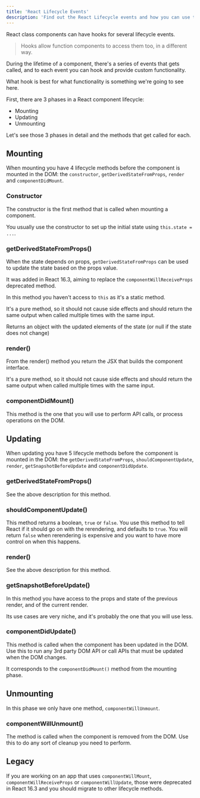 ```yaml
---
title: 'React Lifecycle Events'
description: 'Find out the React Lifecycle events and how you can use them'
---
```


React class components can have hooks for several lifecycle events.

> Hooks allow function components to access them too, in a different way.

During the lifetime of a component, there's a series of events that gets called, and to each event you can hook and provide custom functionality.

What hook is best for what functionality is something we're going to see here.

First, there are 3 phases in a React component lifecycle:

- Mounting
- Updating
- Unmounting

Let's see those 3 phases in detail and the methods that get called for each.

## Mounting

When mounting you have 4 lifecycle methods before the component is mounted in the DOM: the `constructor`, `getDerivedStateFromProps`, `render` and `componentDidMount`.

### Constructor

The constructor is the first method that is called when mounting a component.

You usually use the constructor to set up the initial state using `this.state = ...`.

### getDerivedStateFromProps()

When the state depends on props, `getDerivedStateFromProps` can be used to update the state based on the props value.

It was added in React 16.3, aiming to replace the `componentWillReceiveProps` deprecated method.

In this method you haven't access to `this` as it's a static method.

It's a pure method, so it should not cause side effects and should return the same output when called multiple times with the same input.

Returns an object with the updated elements of the state (or null if the state does not change)

### render()

From the render() method you return the JSX that builds the component interface.

It's a pure method, so it should not cause side effects and should return the same output when called multiple times with the same input.

### componentDidMount()

This method is the one that you will use to perform API calls, or process operations on the DOM.

## Updating

When updating you have 5 lifecycle methods before the component is mounted in the DOM: the `getDerivedStateFromProps`, `shouldComponentUpdate`, `render`, `getSnapshotBeforeUpdate` and `componentDidUpdate`.

### getDerivedStateFromProps()

See the above description for this method.

### shouldComponentUpdate()

This method returns a boolean, `true` or `false`. You use this method to tell React if it should go on with the rerendering, and defaults to `true`. You will return `false` when rerendering is expensive and you want to have more control on when this happens.

### render()

See the above description for this method.

### getSnapshotBeforeUpdate()

In this method you have access to the props and state of the previous render, and of the current render.

Its use cases are very niche, and it's probably the one that you will use less.

### componentDidUpdate()

This method is called when the component has been updated in the DOM. Use this to run any 3rd party DOM API or call APIs that must be updated when the DOM changes.

It corresponds to the `componentDidMount()` method from the mounting phase.

## Unmounting

In this phase we only have one method, `componentWillUnmount`.

### componentWillUnmount()

The method is called when the component is removed from the DOM. Use this to do any sort of cleanup you need to perform.

## Legacy

If you are working on an app that uses `componentWillMount`, `componentWillReceiveProps` or `componentWillUpdate`, those were deprecated in React 16.3 and you should migrate to other lifecycle methods.
